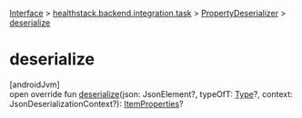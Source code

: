 
[Interface](../../../index.html) > [healthstack.backend.integration.task](../index.html) > [PropertyDeserializer](index.html) > [deserialize](deserialize.html)



# deserialize



[androidJvm]\
open override fun [deserialize](deserialize.html)(json: JsonElement?, typeOfT: [Type](https://developer.android.com/reference/kotlin/java/lang/reflect/Type.html)?, context: JsonDeserializationContext?): [ItemProperties](../-item-properties/index.html)?




